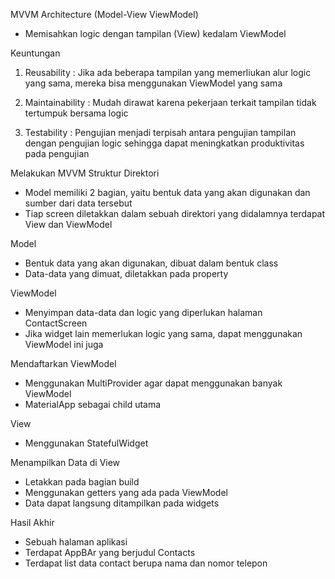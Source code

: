 MVVM Architecture (Model-View ViewModel)
- Memisahkan logic dengan tampilan (View) kedalam ViewModel

Keuntungan 
1. Reusability : Jika ada beberapa tampilan yang memerliukan alur logic yang sama, mereka bisa menggunakan ViewModel yang sama

2. Maintainability : Mudah dirawat karena pekerjaan terkait tampilan tidak tertumpuk bersama logic

3. Testability : Pengujian menjadi terpisah antara pengujian tampilan dengan pengujian logic sehingga dapat meningkatkan produktivitas pada pengujian

Melakukan MVVM
Struktur Direktori
- Model memiliki 2 bagian, yaitu bentuk data yang akan digunakan dan sumber dari data tersebut
- Tiap screen diletakkan dalam sebuah direktori yang didalamnya terdapat View dan ViewModel

Model
- Bentuk data yang akan digunakan, dibuat dalam bentuk class
- Data-data yang dimuat, diletakkan pada property

ViewModel
- Menyimpan data-data dan logic yang diperlukan halaman ContactScreen
- Jika widget lain memerlukan logic yang sama, dapat menggunakan ViewModel ini juga

Mendaftarkan ViewModel
- Menggunakan MultiProvider agar dapat menggunakan banyak ViewModel
- MaterialApp sebagai child utama

View 
- Menggunakan StatefulWidget

Menampilkan Data di View
- Letakkan pada bagian build
- Menggunakan getters yang ada pada ViewModel
- Data dapat langsung ditampilkan pada widgets

Hasil Akhir
- Sebuah halaman aplikasi
- Terdapat AppBAr yang berjudul Contacts
- Terdapat list data contact berupa nama dan nomor telepon
